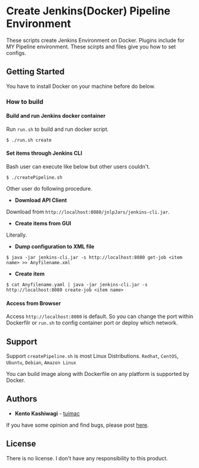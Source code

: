 # Create Jenkins(Docker) Pipeline Environment

These scripts create Jenkins Environment on Docker. Plugins include for MY Pipeline environment.
These scirpts and files give you how to set configs.

## Getting Started

You have to install Docker on your machine before do below.

### How to build

#### Build and run Jenkins docker container

Run `run.sh` to build and run docker script.

```
$ ./run.sh create
```
#### Set items through Jenkins CLI

Bash user can execute like below but other users couldn't. 

```
$ ./createPipeline.sh
```

Other user do following procedure.

* **Download API Client**

Download from `http://localhost:8080/jnlpJars/jenkins-cli.jar`.

* **Create items from GUI**

Literally.

* **Dump configuration to XML file**

```
$ java -jar jenkins-cli.jar -s http://localhost:8080 get-job <item name> >> Anyfilename.xml
```

* **Create item**
```
$ cat Anyfilename.yaml | java -jar jenkins-cli.jar -s http://localhost:8080 create-job <item name>
```

#### Access from Browser

Access `http://localhost:8080` is default.
So you can change the port within Dockerfilr or `run.sh` to config container port or deploy which network.

## Support

Support `createPipeline.sh` is most Linux Distributions.
`Redhat`, `CentOS`, `Ubuntu`, `Debian`, `Amazon Linux`

You can build image along with Dockerfile on any platform is supported by Docker.

## Authors

* **Kento Kashiwagi** - [tuimac](https://github.com/tuimac)

If you have some opinion and find bugs, please post [here](https://github.com/tuimac/tagdns/issues).

## License

There is no license. I don't have any responsibility to this product.
